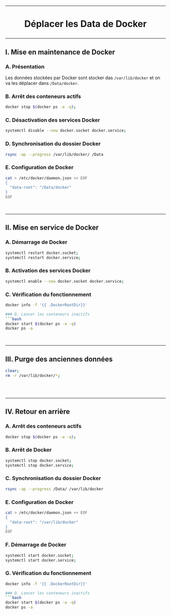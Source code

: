 ----------------------------------------------------------------------------------------------------------------------------------------
# <p align='center'> Déplacer les Data de Docker </p>

----------------------------------------------------------------------------------------------------------------------------------------
## I. Mise en maintenance de Docker
### A. Présentation
Les données stockées par Docker sont stocker das `/var/lib/docker` et on va les déplacer dans `/Data/docker`.

### B. Arrêt des conteneurs actifs
```bash
docker stop $(docker ps -a -q);
```

### C. Désactivation des services Docker
```bash
systemctl disable --now docker.socket docker.service;
```

### D. Synchronisation du dossier Docker 
```bash
rsync -ap --progress /var/lib/docker/ /Data
```

### E. Configuration de Docker
```bash
cat > /etc/docker/daemon.json << EOF
{
  "data-root": "/Data/docker"
}
EOF
```

<br />

----------------------------------------------------------------------------------------------------------------------------------------
## II. Mise en service de Docker
### A. Démarrage de Docker
```bash
systemctl restart docker.socket;
systemctl restart docker.service;
```

### B. Activation des services Docker 
```bash
systemctl enable --now docker.socket docker.service;
```

### C. Vérification du fonctionnement
```bash
docker info -f '{{ .DockerRootDir}}'

### D. Lancer les conteneurs inactifs
```bash
docker start $(docker ps -a -q)
docker ps -a
```


<br />

----------------------------------------------------------------------------------------------------------------------------------------
## III. Purge des anciennes données
```bash
clear;
rm -r /var/lib/docker/*;
```

<br />
<br />


----------------------------------------------------------------------------------------------------------------------------------------
## IV. Retour en arrière
### A. Arrêt des conteneurs actifs
```bash
docker stop $(docker ps -a -q);
```

### B. Arrêt de Docker
```bash
systemctl stop docker.socket;
systemctl stop docker.service;
```

### C. Synchronisation du dossier Docker 
```bash
rsync -ap --progress /Data/ /var/lib/docker
```

### E. Configuration de Docker
```bash
cat > /etc/docker/daemon.json << EOF
{
  "data-root": "/var/lib/docker"
}
EOF
```

### F. Démarrage de Docker
```bash
systemctl start docker.socket;
systemctl start docker.service;
```

### G. Vérification du fonctionnement
```bash
docker info -f '{{ .DockerRootDir}}'

### D. Lancer les conteneurs inactifs
```bash
docker start $(docker ps -a -q)
docker ps -a
```

